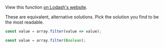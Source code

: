 View this function [on Lodash's website](https://lodash.com/docs/4.17.15#compact).

These are equivalent, alternative solutions. Pick the solution you find to be the most readable.

```javascript
const value = array.filter(value => value);

const value = array.filter(Boolean);
```

